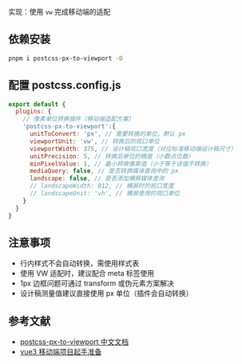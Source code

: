 实现：使用 `vw` 完成移动端的适配

## 依赖安装

```bash
pnpm i postcss-px-to-viewport -D
```

## 配置 postcss.config.js

```JavaScript
export default {
  plugins: {
    // 像素单位转换插件（移动端适配方案）
    'postcss-px-to-viewport':{
      unitToConvert: 'px', // 需要转换的单位，默认 px
      viewportUnit: 'vw', // 转换后的视口单位
      viewportWidth: 375, // 设计稿视口宽度（对应标准移动端设计稿尺寸）
      unitPrecision: 5, // 转换后单位的精度（小数点位数）
      minPixelValue: 1, // 最小转换像素值（小于等于该值不转换）
      mediaQuery: false, // 是否转换媒体查询中的 px
      landscape: false, // 是否添加横屏媒体查询
      // landscapeWidth: 812, // 横屏时的视口宽度
      // landscapeUnit: 'vh', // 横屏使用的视口单位
    }
  }
}
```

## 注意事项

- 行内样式不会自动转换，需使用样式表
- 使用 VW 适配时，建议配合 meta 标签使用
- 1px 边框问题可通过 transform 或伪元素方案解决
- 设计稿测量值建议直接使用 px 单位（插件会自动转换）

## 参考文献

- [postcss-px-to-viewport 中文文档](https://github.com/evrone/postcss-px-to-viewport/blob/HEAD/README_CN.md)
- [vue3 移动端项目起手准备](https://juejin.cn/post/7406997325716111371?searchId=20250228023311BE2A26A6D617607A605D)
